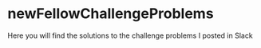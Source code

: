 # newFellowChallengeProblems
Here you will find the solutions to the challenge problems I posted in Slack
